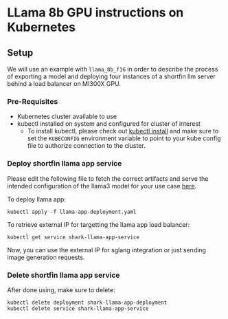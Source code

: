# LLama 8b GPU instructions on Kubernetes

## Setup

We will use an example with `llama_8b_f16` in order to describe the
process of exporting a model and deploying four instances of a shortfin llm server
behind a load balancer on MI300X GPU.

### Pre-Requisites

- Kubernetes cluster available to use
- kubectl installed on system and configured for cluster of interest
    - To install kubectl, please check out [kubectl install](https://kubernetes.io/docs/tasks/tools/#kubectl)
    and make sure to set the `KUBECONFIG` environment variable to point to your kube config file to authorize
    connection to the cluster.

### Deploy shortfin llama app service

Please edit the following file to fetch the correct artifacts and serve the intended configuration of the llama3 model for your use case [here](https://github.com/nod-ai/shark-ai/tree/main/shortfin/python/shortfin_apps/llm/k8s/llama-app-deployment.yaml).

To deploy llama app:

```
kubectl apply -f llama-app-deployment.yaml
```

To retrieve external IP for targetting the llama app load balancer:

```
kubectl get service shark-llama-app-service
```

Now, you can use the external IP for sglang integration or just sending image generation requests.

### Delete shortfin llama app service

After done using, make sure to delete:

```
kubectl delete deployment shark-llama-app-deployment
kubectl delete service shark-llama-app-service
```
